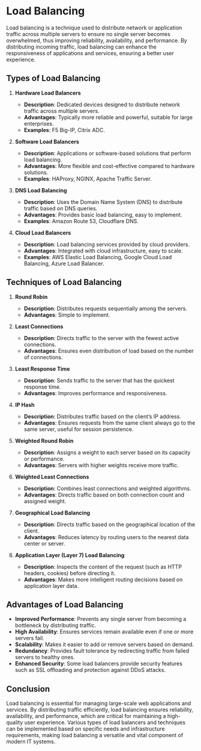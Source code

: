 # Load Balancing

Load balancing is a technique used to distribute network or application traffic across multiple servers to ensure no single server becomes overwhelmed, thus improving reliability, availability, and performance. By distributing incoming traffic, load balancing can enhance the responsiveness of applications and services, ensuring a better user experience.

## Types of Load Balancing

1. **Hardware Load Balancers**
    - **Description**: Dedicated devices designed to distribute network traffic across multiple servers.
    - **Advantages**: Typically more reliable and powerful, suitable for large enterprises.
    - **Examples**: F5 Big-IP, Citrix ADC.

2. **Software Load Balancers**
    - **Description**: Applications or software-based solutions that perform load balancing.
    - **Advantages**: More flexible and cost-effective compared to hardware solutions.
    - **Examples**: HAProxy, NGINX, Apache Traffic Server.

3. **DNS Load Balancing**
    - **Description**: Uses the Domain Name System (DNS) to distribute traffic based on DNS queries.
    - **Advantages**: Provides basic load balancing, easy to implement.
    - **Examples**: Amazon Route 53, Cloudflare DNS.

4. **Cloud Load Balancers**
    - **Description**: Load balancing services provided by cloud providers.
    - **Advantages**: Integrated with cloud infrastructure, easy to scale.
    - **Examples**: AWS Elastic Load Balancing, Google Cloud Load Balancing, Azure Load Balancer.

## Techniques of Load Balancing

1. **Round Robin**
    - **Description**: Distributes requests sequentially among the servers.
    - **Advantages**: Simple to implement.

2. **Least Connections**
    - **Description**: Directs traffic to the server with the fewest active connections.
    - **Advantages**: Ensures even distribution of load based on the number of connections.

3. **Least Response Time**
    - **Description**: Sends traffic to the server that has the quickest response time.
    - **Advantages**: Improves performance and responsiveness.

4. **IP Hash**
    - **Description**: Distributes traffic based on the client’s IP address.
    - **Advantages**: Ensures requests from the same client always go to the same server, useful for session persistence.

5. **Weighted Round Robin**
    - **Description**: Assigns a weight to each server based on its capacity or performance.
    - **Advantages**: Servers with higher weights receive more traffic.

6. **Weighted Least Connections**
    - **Description**: Combines least connections and weighted algorithms.
    - **Advantages**: Directs traffic based on both connection count and assigned weight.

7. **Geographical Load Balancing**
    - **Description**: Directs traffic based on the geographical location of the client.
    - **Advantages**: Reduces latency by routing users to the nearest data center or server.

8. **Application Layer (Layer 7) Load Balancing**
    - **Description**: Inspects the content of the request (such as HTTP headers, cookies) before directing it.
    - **Advantages**: Makes more intelligent routing decisions based on application layer data.

## Advantages of Load Balancing

- **Improved Performance**: Prevents any single server from becoming a bottleneck by distributing traffic.
- **High Availability**: Ensures services remain available even if one or more servers fail.
- **Scalability**: Makes it easier to add or remove servers based on demand.
- **Redundancy**: Provides fault tolerance by redirecting traffic from failed servers to healthy ones.
- **Enhanced Security**: Some load balancers provide security features such as SSL offloading and protection against DDoS attacks.

## Conclusion

Load balancing is essential for managing large-scale web applications and services. By distributing traffic efficiently, load balancing ensures reliability, availability, and performance, which are critical for maintaining a high-quality user experience. Various types of load balancers and techniques can be implemented based on specific needs and infrastructure requirements, making load balancing a versatile and vital component of modern IT systems.
